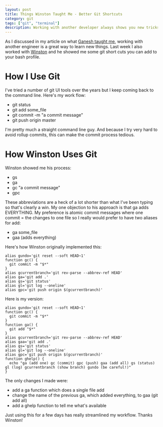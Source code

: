 ```yaml
---
layout: post
title: Things Winston Taught Me - Better Git Shortcuts
category: git
tags: ["git", "terminal"]
description: Working with another developer always shows you new tricks.  Here Winston gave me a good set of git shortcuts for easing commits in the terminal.
---
```

As I discussed in my article on what [Ganesh taught me](http://fuzzyblog.io/blog/learning/2017/03/02/things-ganesh-taught-me.html), working with another engineer is a great way to learn new things.  Last week I also worked with [Winston](http://winstonkotzan.com/) and he showed me some git short cuts you can add to your bash profile.

# How I Use Git

I've tried a number of git UI tools over the years but I keep coming back to the command line.  Here's my work flow:

* git status
* git add some_file
* git commit -m "a commit message"
* git push origin master

I'm pretty much a straight command line guy.  And because I try very hard to avoid rollup commits, this can make the commit process tedious.

# How Winston Uses Git

Winston showed me his process: 

* gs
* ga 
* gc "a commit message"
* gpc 

These abbreviations are a heck of a lot shorter than what I've been typing so that's clearly a win.  My one objection to his approach is that ga adds EVERYTHING.  My preference is atomic commit messages where one commit = the changes to one file so I really would prefer to have two aliases for add:

* ga some_file
* gaa (adds everything)

Here's how Winston originally implemented this:

    alias gundo='git reset --soft HEAD~1'
    function gc() {
      git commit -m "$*"
    }
    alias gcurrentbranch='git rev-parse --abbrev-ref HEAD'
    alias ga='git add .'
    alias gs='git status'
    alias gl='git log --oneline'
    alias gpc='git push origin $(gcurrentbranch)'
    
Here is my version:

    alias gundo='git reset --soft HEAD~1'
    function gc() {
      git commit -m "$*"
    }
    function ga() {
      git add "$*"
    }
    alias gcurrentbranch='git rev-parse --abbrev-ref HEAD'
    alias gaa='git add .'
    alias gs='git status'
    alias gl='git log --oneline'
    alias gpc='git push origin $(gcurrentbranch)'
    function ghelp() {
      echo "ga (add one) gc (commit) gpc (push) gaa (add all) gs (status) gl (log) gcurrentbranch (show branch) gundo (be careful!)"
    }
    
The only changes I made were:

* add a ga function which does a single file add
* change the name of the previous ga, which added everything, to gaa (git add all)
* add a ghelp function to tell me what's available

Just using this for a few days has really streamlined my workflow.  Thanks Winston!
